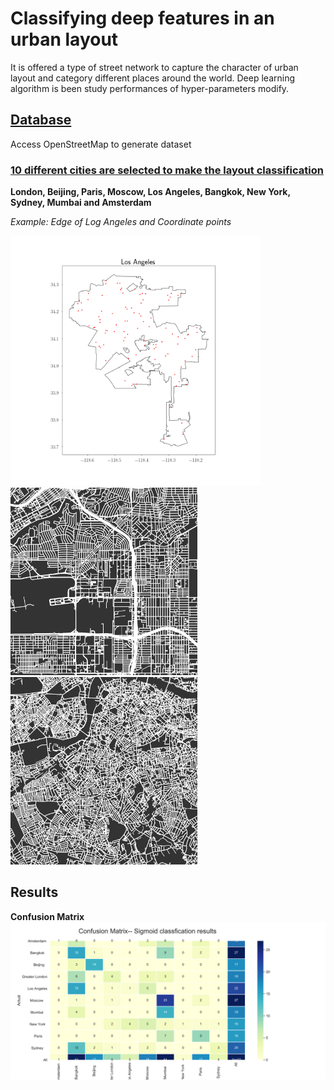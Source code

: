 # Classifying deep features in an urban layout

It is offered a type of street network to capture the character of urban layout and category different places around the world. Deep learning algorithm is been study performances of hyper-parameters modify.

## [Database](https://github.com/kiqi7/Classifying-deep-features-in-an-urban-layout/tree/master/Drive_4km)
Access OpenStreetMap to generate dataset

### [10 different cities are selected to make the layout classification](https://github.com/kiqi7/Classifying-deep-features-in-an-urban-layout/tree/master/City%20Boundary)
**London, Beijing, Paris, Moscow, Los Angeles, Bangkok, New York, Sydney, Mumbai and Amsterdam**

*Example: Edge of Log Angeles and Coordinate points*

<img align="centre" src="https://github.com/kiqi7/Classifying-deep-features-in-an-urban-layout/blob/master/City%20Boundary/Los%20Angeles.png" height="400">

<img src='https://github.com/kiqi7/Classifying-deep-features-in-an-urban-layout/blob/master/Drive_4km/Los%20Angeles%2C33.95%20-118.38%2C4.png' height="300">
<img src= 'https://github.com/kiqi7/Classifying-deep-features-in-an-urban-layout/blob/master/Drive_4km/Greater%20London%2C51.47%20-0.11%2C4.png' height="300">

## Results
**Confusion Matrix**
![Sigmoid Classification results](https://github.com/kiqi7/Classifying-deep-features-in-an-urban-layout/blob/master/Results/matrix_Sigmoid.png)

